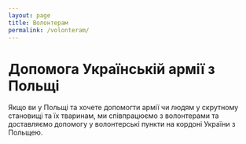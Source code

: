 ```yaml
---
layout: page
title: Волонтерам
permalink: /volonteram/
---
```


# Допомога Українській армії з Польщі

Якщо ви у Польщі та хочете допомогти армії чи людям у скрутному становищі та їх тваринам, ми співпрацюємо з волонтерами та доставляємо допомогу у волонтерські пункти на кордоні України з Польщею.

